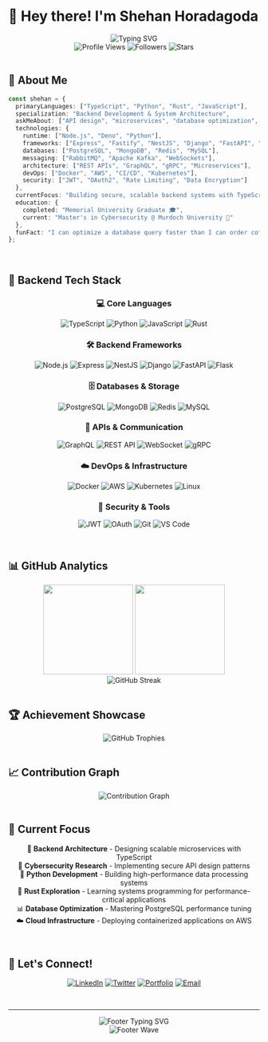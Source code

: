 # 👋 Hey there! I'm **Shehan Horadagoda** 

<div align="center">
  <img src="https://readme-typing-svg.demolab.com?font=Fira+Code&weight=600&size=28&duration=3000&pause=1000&color=00D9FF&center=true&vCenter=true&width=600&lines=Backend+Developer+%F0%9F%9A%80;TypeScript+%26+Python+Expert+%F0%9F%90%8D;Cybersecurity+Enthusiast+%F0%9F%94%92;System+Architecture+Specialist+%F0%9F%8F%97%EF%B8%8F" alt="Typing SVG" />
</div>

<div align="center">
  <img src="https://komarev.com/ghpvc/?username=Neo87z&style=for-the-badge&color=00d9ff&labelColor=1a1a1a" alt="Profile Views" />
  <img src="https://img.shields.io/github/followers/Neo87z?style=for-the-badge&color=00d9ff&labelColor=1a1a1a" alt="Followers" />
  <img src="https://img.shields.io/github/stars/Neo87z?style=for-the-badge&color=00d9ff&labelColor=1a1a1a" alt="Stars" />
</div>

<br>

## 🎯 About Me

```typescript
const shehan = {
  primaryLanguages: ["TypeScript", "Python", "Rust", "JavaScript"],
  specialization: "Backend Development & System Architecture",
  askMeAbout: ["API design", "microservices", "database optimization", "cybersecurity"],
  technologies: {
    runtime: ["Node.js", "Deno", "Python"],
    frameworks: ["Express", "Fastify", "NestJS", "Django", "FastAPI", "Flask"],
    databases: ["PostgreSQL", "MongoDB", "Redis", "MySQL"],
    messaging: ["RabbitMQ", "Apache Kafka", "WebSockets"],
    architecture: ["REST APIs", "GraphQL", "gRPC", "Microservices"],
    devOps: ["Docker", "AWS", "CI/CD", "Kubernetes"],
    security: ["JWT", "OAuth2", "Rate Limiting", "Data Encryption"]
  },
  currentFocus: "Building secure, scalable backend systems with TypeScript",
  education: {
    completed: "Memorial University Graduate 🎓",
    current: "Master's in Cybersecurity @ Murdoch University 🔐"
  },
  funFact: "I can optimize a database query faster than I can order coffee ☕"
};
```

<br>

## 🚀 Backend Tech Stack

<div align="center">

### 💻 Core Languages
![TypeScript](https://img.shields.io/badge/TypeScript-007ACC?style=for-the-badge&logo=typescript&logoColor=white)
![Python](https://img.shields.io/badge/Python-3776AB?style=for-the-badge&logo=python&logoColor=white)
![JavaScript](https://img.shields.io/badge/JavaScript-323330?style=for-the-badge&logo=javascript&logoColor=F7DF1E)
![Rust](https://img.shields.io/badge/Rust-000000?style=for-the-badge&logo=rust&logoColor=white)

### 🛠️ Backend Frameworks
![Node.js](https://img.shields.io/badge/Node.js-43853D?style=for-the-badge&logo=node.js&logoColor=white)
![Express](https://img.shields.io/badge/Express.js-404D59?style=for-the-badge&logo=express&logoColor=white)
![NestJS](https://img.shields.io/badge/NestJS-E0234E?style=for-the-badge&logo=nestjs&logoColor=white)
![Django](https://img.shields.io/badge/Django-092E20?style=for-the-badge&logo=django&logoColor=white)
![FastAPI](https://img.shields.io/badge/FastAPI-005571?style=for-the-badge&logo=fastapi&logoColor=white)
![Flask](https://img.shields.io/badge/Flask-000000?style=for-the-badge&logo=flask&logoColor=white)

### 🗄️ Databases & Storage
![PostgreSQL](https://img.shields.io/badge/PostgreSQL-316192?style=for-the-badge&logo=postgresql&logoColor=white)
![MongoDB](https://img.shields.io/badge/MongoDB-4EA94B?style=for-the-badge&logo=mongodb&logoColor=white)
![Redis](https://img.shields.io/badge/Redis-DC382D?style=for-the-badge&logo=redis&logoColor=white)
![MySQL](https://img.shields.io/badge/MySQL-005C84?style=for-the-badge&logo=mysql&logoColor=white)

### 📡 APIs & Communication
![GraphQL](https://img.shields.io/badge/GraphQL-E10098?style=for-the-badge&logo=graphql&logoColor=white)
![REST API](https://img.shields.io/badge/REST-02569B?style=for-the-badge&logo=rest&logoColor=white)
![WebSocket](https://img.shields.io/badge/WebSocket-000000?style=for-the-badge&logo=websocket&logoColor=white)
![gRPC](https://img.shields.io/badge/gRPC-4285F4?style=for-the-badge&logo=grpc&logoColor=white)

### ☁️ DevOps & Infrastructure
![Docker](https://img.shields.io/badge/Docker-2496ED?style=for-the-badge&logo=docker&logoColor=white)
![AWS](https://img.shields.io/badge/AWS-232F3E?style=for-the-badge&logo=amazon-aws&logoColor=white)
![Kubernetes](https://img.shields.io/badge/Kubernetes-326CE5?style=for-the-badge&logo=kubernetes&logoColor=white)
![Linux](https://img.shields.io/badge/Linux-FCC624?style=for-the-badge&logo=linux&logoColor=black)

### 🔐 Security & Tools
![JWT](https://img.shields.io/badge/JWT-000000?style=for-the-badge&logo=jsonwebtokens&logoColor=white)
![OAuth](https://img.shields.io/badge/OAuth-4285F4?style=for-the-badge&logo=oauth&logoColor=white)
![Git](https://img.shields.io/badge/Git-F05032?style=for-the-badge&logo=git&logoColor=white)
![VS Code](https://img.shields.io/badge/VS_Code-0078D4?style=for-the-badge&logo=visual%20studio%20code&logoColor=white)

</div>

<br>

## 📊 GitHub Analytics

<div align="center">
  <img height="180em" src="https://github-readme-stats.vercel.app/api?username=Neo87z&show_icons=true&theme=tokyonight&include_all_commits=true&count_private=true&hide_border=true&bg_color=0d1117"/>
  <img height="180em" src="https://github-readme-stats.vercel.app/api/top-langs/?username=Neo87z&layout=compact&langs_count=8&theme=tokyonight&hide_border=true&bg_color=0d1117"/>
</div>

<div align="center">
  <img src="https://github-readme-streak-stats.herokuapp.com/?user=Neo87z&theme=tokyonight&hide_border=true&background=0d1117" alt="GitHub Streak" />
</div>

<br>

## 🏆 Achievement Showcase

<div align="center">
  <img src="https://github-profile-trophy.vercel.app/?username=Neo87z&theme=tokyonight&no-frame=true&no-bg=true&margin-w=4&row=1" alt="GitHub Trophies" />
</div>

<br>

## 📈 Contribution Graph

<div align="center">
  <img src="https://github-readme-activity-graph.vercel.app/graph?username=Neo87z&theme=tokyo-night&bg_color=0d1117&hide_border=true" alt="Contribution Graph" />
</div>

<br>

## 🎯 Current Focus

<div align="center">

🚀 **Backend Architecture** - Designing scalable microservices with TypeScript  
🔐 **Cybersecurity Research** - Implementing secure API design patterns  
🐍 **Python Development** - Building high-performance data processing systems  
🦀 **Rust Exploration** - Learning systems programming for performance-critical applications  
📊 **Database Optimization** - Mastering PostgreSQL performance tuning  
☁️ **Cloud Infrastructure** - Deploying containerized applications on AWS  

</div>

<br>

## 🤝 Let's Connect!

<div align="center">
  
[![LinkedIn](https://img.shields.io/badge/LinkedIn-0077B5?style=for-the-badge&logo=linkedin&logoColor=white)](https://linkedin.com/in/shehan-horadagoda)
[![Twitter](https://img.shields.io/badge/Twitter-1DA1F2?style=for-the-badge&logo=twitter&logoColor=white)](https://twitter.com/Neo87z)
[![Portfolio](https://img.shields.io/badge/Portfolio-FF5722?style=for-the-badge&logo=todoist&logoColor=white)](https://your-portfolio.com)
[![Email](https://img.shields.io/badge/Email-D14836?style=for-the-badge&logo=gmail&logoColor=white)](mailto:your.email@example.com)

</div>

<br>

---

<div align="center">
  <img src="https://readme-typing-svg.demolab.com?font=Fira+Code&weight=400&size=18&duration=4000&pause=2000&color=00D9FF&center=true&vCenter=true&width=600&lines=Thanks+for+visiting+my+profile!+%F0%9F%91%8B;Let's+build+robust+backend+systems+together!+%F0%9F%9A%80;Always+open+to+discussing+system+architecture+%F0%9F%8F%97%EF%B8%8F" alt="Footer Typing SVG" />
</div>

<div align="center">
  <img src="https://capsule-render.vercel.app/api?type=waving&color=00d9ff&height=120&section=footer&animation=fadeIn" alt="Footer Wave" />
</div>
